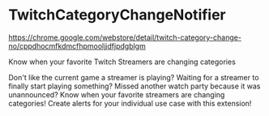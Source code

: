 # TwitchCategoryChangeNotifier


https://chrome.google.com/webstore/detail/twitch-category-change-no/cppdhocmfkdmcfhpmooljjdfjpdgblgm

Know when your favorite Twitch Streamers are changing categories

Don't like the current game a streamer is playing? Waiting for a streamer to finally start playing something? Missed another watch party because it was unannounced? Know when your favorite streamers are changing categories! Create alerts for your individual use case with this extension!
